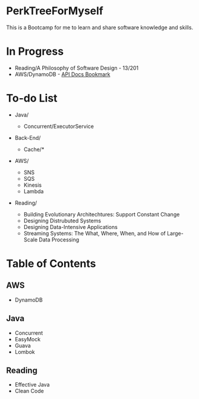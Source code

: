 # PerkTreeForMyself
This is a Bootcamp for me to learn and share software knowledge and skills.

# In Progress
- Reading/A Philosophy of Software Design - 13/201
- AWS/DynamoDB - [API Docs Bookmark](https://docs.aws.amazon.com/amazondynamodb/latest/developerguide/SQLtoNoSQL.html)

# To-do List
- Java/
  - Concurrent/ExecutorService

- Back-End/
  - Cache/*

- AWS/
  - SNS
  - SQS
  - Kinesis
  - Lambda
 
- Reading/
  - Building Evolutionary Architechtures: Support Constant Change
  - Designing Distrubuted Systems
  - Designing Data-Intensive Applications
  - Streaming Systems: The What, Where, When, and How of Large-Scale Data Processing

# Table of Contents
## AWS
- DynamoDB

## Java
- Concurrent
- EasyMock
- Guava
- Lombok

## Reading
- Effective Java
- Clean Code
